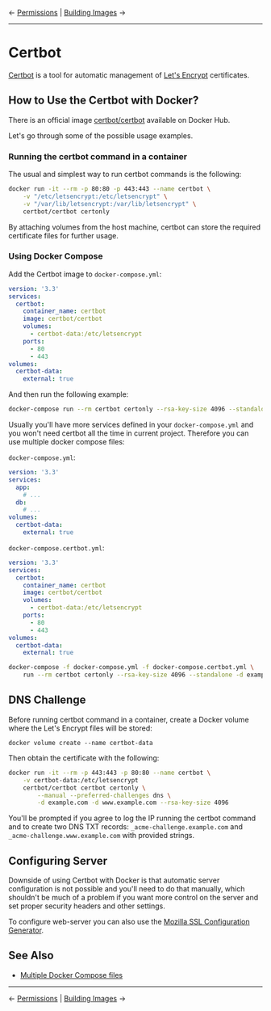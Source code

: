 &larr; [Permissions](06-permissions.md) | [Building Images](08-build.md) &rarr;

---

# Certbot

[Certbot](https://certbot.eff.org/) is a tool for automatic management of
[Let's Encrypt](https://letsencrypt.org/) certificates.

## How to Use the Certbot with Docker?

There is an official image [certbot/certbot](https://hub.docker.com/r/certbot/certbot/)
available on Docker Hub.

Let's go through some of the possible usage examples.

### Running the certbot command in a container

The usual and simplest way to run certbot commands is the following:

```bash
docker run -it --rm -p 80:80 -p 443:443 --name certbot \
    -v "/etc/letsencrypt:/etc/letsencrypt" \
    -v "/var/lib/letsencrypt:/var/lib/letsencrypt" \
    certbot/certbot certonly
```

By attaching volumes from the host machine, certbot can store the required
certificate files for further usage.

### Using Docker Compose

Add the Certbot image to `docker-compose.yml`:

```yaml
version: '3.3'
services:
  certbot:
    container_name: certbot
    image: certbot/certbot
    volumes:
      - certbot-data:/etc/letsencrypt
    ports:
      - 80
      - 443
volumes:
  certbot-data:
    external: true
```

And then run the following example:

```bash
docker-compose run --rm certbot certonly --rsa-key-size 4096 --standalone -d example.com -d www.example.com
```

Usually you'll have more services defined in your `docker-compose.yml` and you
won't need certbot all the time in current project. Therefore you can use multiple
docker compose files:

`docker-compose.yml`:

```yaml
version: '3.3'
services:
  app:
    # ...
  db:
    # ...
volumes:
  certbot-data:
    external: true
```

`docker-compose.certbot.yml`:

```yaml
version: '3.3'
services:
  certbot:
    container_name: certbot
    image: certbot/certbot
    volumes:
      - certbot-data:/etc/letsencrypt
    ports:
      - 80
      - 443
volumes:
  certbot-data:
    external: true
```

```bash
docker-compose -f docker-compose.yml -f docker-compose.certbot.yml \
    run --rm certbot certonly --rsa-key-size 4096 --standalone -d example.com -d www.example.com
```

## DNS Challenge

Before running certbot command in a container, create a Docker volume where the
Let's Encrypt files will be stored:

```
docker volume create --name certbot-data
```

Then obtain the certificate with the following:

```bash
docker run -it --rm -p 443:443 -p 80:80 --name certbot \
    -v certbot-data:/etc/letsencrypt
    certbot/certbot certbot certonly \
        --manual --preferred-challenges dns \
        -d example.com -d www.example.com --rsa-key-size 4096
```

You'll be prompted if you agree to log the IP running the certbot command and to
create two DNS TXT records: `_acme-challenge.example.com` and
`_acme-challenge.www.example.com` with provided strings.

## Configuring Server

Downside of using Certbot with Docker is that automatic server configuration is
not possible and you'll need to do that manually, which shouldn't be much of a
problem if you want more control on the server and set proper security headers
and other settings.

To configure web-server you can also use the
[Mozilla SSL Configuration Generator](https://mozilla.github.io/server-side-tls/ssl-config-generator/).

## See Also

* [Multiple Docker Compose files](https://docs.docker.com/compose/extends/)

---
&larr; [Permissions](06-permissions.md) | [Building Images](08-build.md) &rarr;
